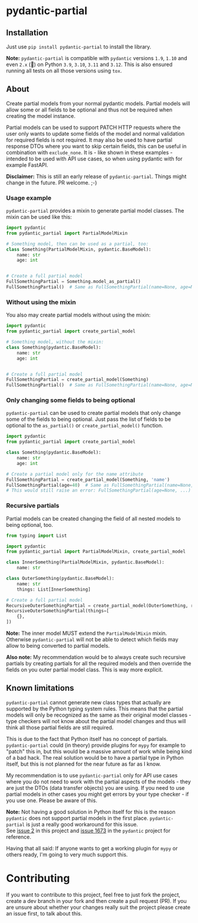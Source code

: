 # pydantic-partial

## Installation

Just use `pip install pydantic-partial` to install the library.

**Note:** `pydantic-partial` is compatible with `pydantic` versions `1.9`, `1.10` and even `2.x` (🥳) on
Python `3.9`, `3.10`, `3.11` and `3.12`. This is also ensured running all tests on all those versions
using `tox`.

## About

Create partial models from your normal pydantic models. Partial models will allow
some or all fields to be optional and thus not be required when creating the model
instance.

Partial models can be used to support PATCH HTTP requests where the user only wants
to update some fields of the model and normal validation for required fields is not
required. It may also be used to have partial response DTOs where you want to skip
certain fields, this can be useful in combination with `exclude_none`. It is - like
shown in these examples - intended to be used with API use cases, so when using
pydantic with for example FastAPI.

**Disclaimer:** This is still an early release of `pydantic-partial`. Things might
change in the future. PR welcome. ;-)

### Usage example

`pydantic-partial` provides a mixin to generate partial model classes. The mixin can
be used like this:

```python
import pydantic
from pydantic_partial import PartialModelMixin

# Something model, then can be used as a partial, too:
class Something(PartialModelMixin, pydantic.BaseModel):
    name: str
    age: int


# Create a full partial model
FullSomethingPartial = Something.model_as_partial()
FullSomethingPartial()  # Same as FullSomethingPartial(name=None, age=None)
```

### Without using the mixin

You also may create partial models without using the mixin:

```python
import pydantic
from pydantic_partial import create_partial_model

# Something model, without the mixin:
class Something(pydantic.BaseModel):
    name: str
    age: int


# Create a full partial model
FullSomethingPartial = create_partial_model(Something)
FullSomethingPartial()  # Same as FullSomethingPartial(name=None, age=None)
```

### Only changing some fields to being optional

`pydantic-partial` can be used to create partial models that only change some
of the fields to being optional. Just pass the list of fields to be optional to
the `as_partial()` or `create_partial_model()` function.

```python
import pydantic
from pydantic_partial import create_partial_model

class Something(pydantic.BaseModel):
    name: str
    age: int

# Create a partial model only for the name attribute
FullSomethingPartial = create_partial_model(Something, 'name')
FullSomethingPartial(age=40)  # Same as FullSomethingPartial(name=None, age=40)
# This would still raise an error: FullSomethingPartial(age=None, ...)
```

### Recursive partials

Partial models can be created changing the field of all nested models to being
optional, too.

```python
from typing import List

import pydantic
from pydantic_partial import PartialModelMixin, create_partial_model

class InnerSomething(PartialModelMixin, pydantic.BaseModel):
    name: str

class OuterSomething(pydantic.BaseModel):
    name: str
    things: List[InnerSomething]

# Create a full partial model
RecursiveOuterSomethingPartial = create_partial_model(OuterSomething, recursive=True)
RecursiveOuterSomethingPartial(things=[
    {},
])
```

**Note:** The inner model MUST extend the `PartialModelMixin` mixin. Otherwise
`pydantic-partial` will not be able to detect which fields may allow to being
converted to partial models.

**Also note:** My recommendation would be to always create such recursive
partials by creating partials for all the required models and then override
the fields on you outer partial model class. This is way more explicit.

## Known limitations

`pydantic-partial` cannot generate new class types that actually are supported by the
Python typing system rules. This means that the partial models will only be recognized
as the same as their original model classes - type checkers will not know about the partial
model changes and thus will think all those partial fields are still required.

This is due to the fact that Python itself has no concept of partials. `pydantic-partial`
could (in theory) provide plugins for `mypy` for example to "patch" this in, but this would
be a massive amount of work while being kind of a bad hack. The real solution would be to
have a partial type in Python itself, but this is not planned for the near future as far
as I know.

My recommendation is to use `pydantic-partial` only for API use cases where you do not
need to work with the partial aspects of the models - they are just the DTOs (data transfer
objects) you are using. If you need to use partial models in other cases you might get
errors by your type checker - if you use one. Please be aware of this.

**Note:** Not having a good solution in Python itself for this is the reason `pydantic` does
not support partial models in the first place. `pydantic-partial` is just a really good
workaround for this issue.  
See [issue 2](https://github.com/team23/pydantic-partial/issues/2) in this project and
[issue 1673](https://github.com/pydantic/pydantic/issues/1673#issuecomment-1557267229)
in the `pydantic` project for reference.

Having that all said: If anyone wants to get a working plugin for `mypy` or others ready,
I'm going to very much support this.

# Contributing

If you want to contribute to this project, feel free to just fork the project,
create a dev branch in your fork and then create a pull request (PR). If you
are unsure about whether your changes really suit the project please create an
issue first, to talk about this.

